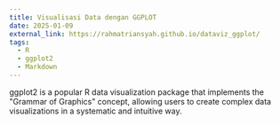 ```yaml
---
title: Visualisasi Data dengan GGPLOT
date: 2025-01-09
external_link: https://rahmatriansyah.github.io/dataviz_ggplot/
tags:
  - R
  - ggplot2
  - Markdown
---
```


ggplot2 is a popular R data visualization package that implements the "Grammar of Graphics" concept, allowing users to create complex data visualizations in a systematic and intuitive way.

<!--more-->
